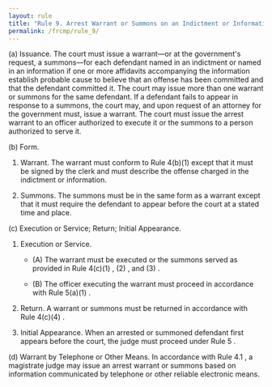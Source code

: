```yaml
---
layout: rule
title: "Rule 9. Arrest Warrant or Summons on an Indictment or Information"
permalink: /frcmp/rule_9/
---
```


(a) Issuance. The court must issue a warrant—or at the government's request, a summons—for each defendant named in an indictment or named in an information if one or more affidavits accompanying the information establish probable cause to believe that an offense has been committed and that the defendant committed it. The court may issue more than one warrant or summons for the same defendant. If a defendant fails to appear in response to a summons, the court may, and upon request of an attorney for the government must, issue a warrant. The court must issue the arrest warrant to an officer authorized to execute it or the summons to a person authorized to serve it.


(b) Form.


1. Warrant. The warrant must conform to Rule 4(b)(1) except that it must be signed by the clerk and must describe the offense charged in the indictment or information.


2. Summons. The summons must be in the same form as a warrant except that it must require the defendant to appear before the court at a stated time and place.


(c) Execution or Service; Return; Initial Appearance.


1. Execution or Service.


    - (A) The warrant must be executed or the summons served as provided in Rule 4(c)(1) , (2) , and (3) .


    - (B) The officer executing the warrant must proceed in accordance with Rule 5(a)(1) .


2. Return. A warrant or summons must be returned in accordance with Rule 4(c)(4) .


3. Initial Appearance. When an arrested or summoned defendant first appears before the court, the judge must proceed under Rule 5 .


(d) Warrant by Telephone or Other Means. In accordance with Rule 4.1 , a magistrate judge may issue an arrest warrant or summons based on information communicated by telephone or other reliable electronic means.

